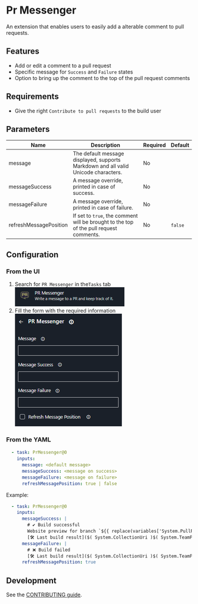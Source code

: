 # Pr Messenger

An extension that enables users to easily add a alterable comment to pull requests.

## Features

- Add or edit a comment to a pull request
- Specific message for `Success` and `Failure` states
- Option to bring up the comment to the top of the pull request comments

## Requirements

- Give the right `Contribute to pull requests` to the build user

## Parameters

| Name                   | Description                                                                            | Required | Default |
|------------------------|----------------------------------------------------------------------------------------|----------|---------|
| message                | The default message displayed, supports Markdown and all valid Unicode characters.     | No       |         |
| messageSuccess         | A message override, printed in case of success.                                        | No       |         |
| messageFailure         | A message override, printed in case of failure.                                        | No       |         |
| refreshMessagePosition | If set to `true`, the comment will be brought to the top of the pull request comments. | No       | `false` |

## Configuration

### From the UI

1. Search for `PR Messenger` in the`Tasks` tab ![PR Messenger in Tasks list](./doc/extension_in_tasks_list.png)
2. Fill the form with the required information ![PR Messenger configuration](./doc/extension_form.png)

### From the YAML

```yaml
  - task: PrMessenger@0
    inputs:
      message: <default message>
      messageSuccess: <message on success>
      messageFailure: <message on failure>
      refreshMessagePosition: true | false
```

Example:

```yaml
  - task: PrMessenger@0
    inputs:
      messageSuccess: |
        # ✔ Build successful
        Website preview for branch `${{ replace(variables['System.PullRequest.SourceBranch'], 'refs/heads/', '') }}` is available at [$(previousStep.siteUrl)]($(previousStep.siteUrl)).
        [🛠 Last build result]($( System.CollectionUri )$( System.TeamProject )/_build/results?buildId=$( Build.BuildId )&view=results)
      messageFailure: |
        # ❌ Build failed
        [🛠 Last build result]($( System.CollectionUri )$( System.TeamProject )/_build/results?buildId=$( Build.BuildId )&view=results)
      refreshMessagePosition: true
```

## Development

See the [CONTRIBUTING guide](./CONTRIBUTING.md).
